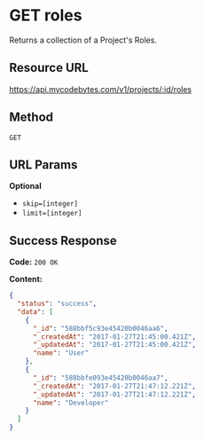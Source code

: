 # GET roles

Returns a collection of a Project's Roles.

## Resource URL

<https://api.mycodebytes.com/v1/projects/:id/roles>

## Method

`GET`

## URL Params

**Optional**

*   `skip=[integer]`
*   `limit=[integer]`

## Success Response

**Code:** `200 OK`

**Content:**

```json
{
  "status": "success",
  "data": [
    {
      "_id": "588bbf5c93e45420b0046aa6",
      "_createdAt": "2017-01-27T21:45:00.421Z",
      "_updatedAt": "2017-01-27T21:45:00.421Z",
      "name": "User"
    },
    {
      "_id": "588bbfe093e45420b0046aa7",
      "_createdAt": "2017-01-27T21:47:12.221Z",
      "_updatedAt": "2017-01-27T21:47:12.221Z",
      "name": "Developer"
    }
  ]
}
```
